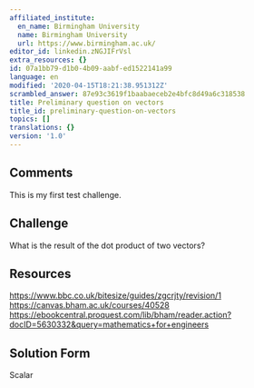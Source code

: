 ```yaml
---
affiliated_institute:
  en_name: Birmingham University
  name: Birmingham University
  url: https://www.birmingham.ac.uk/
editor_id: linkedin.zNGJIFrVsl
extra_resources: {}
id: 07a1bb79-d1b0-4b09-aabf-ed1522141a99
language: en
modified: '2020-04-15T18:21:38.951312Z'
scrambled_answer: 87e93c3619f1baabaeceb2e4bfc8d49a6c318538
title: Preliminary question on vectors
title_id: preliminary-question-on-vectors
topics: []
translations: {}
version: '1.0'
---
```


## Comments
This is my first test challenge.


## Challenge
What is the result of the dot product of two vectors?


## Resources
https://www.bbc.co.uk/bitesize/guides/zgcrjty/revision/1
https://canvas.bham.ac.uk/courses/40528
https://ebookcentral.proquest.com/lib/bham/reader.action?docID=5630332&query=mathematics+for+engineers


## Solution Form
Scalar


